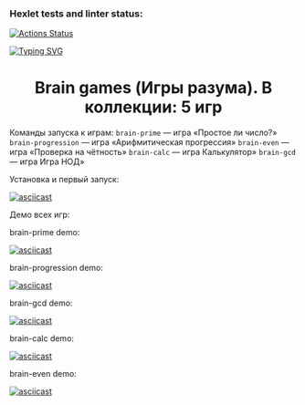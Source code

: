### Hexlet tests and linter status:
[![Actions Status](https://github.com/HardDuck69/python-project-49/workflows/hexlet-check/badge.svg)](https://github.com/HardDuck69/python-project-49/actions)


[![Typing SVG](https://readme-typing-svg.herokuapp.com?font=Fira+Code&pause=1000&width=435&lines=Hello+there%2C+I'm+HardDuck69;Look+at+my+first+project)](https://git.io/typing-svg)


<h1 align="center">Brain games (Игры разума). В коллекции: 5 игр</a></h1>


Команды запуска к играм:
```brain-prime``` — игра «Простое ли число?»
```brain-progression``` — игра «Арифмитическая прогрессия»
```brain-even``` — игра «Проверка на чётность»
```brain-calc``` — игра Калькулятор»
```brain-gcd``` — игра Игра НОД»


Установка и первый запуск:

[![asciicast](https://asciinema.org/a/tj56lutGahNIpGVURAkfkSdCs.svg)](https://asciinema.org/a/tj56lutGahNIpGVURAkfkSdCs)


Демо всех игр:

brain-prime demo:


[![asciicast](https://asciinema.org/a/CXQeqrugLLD7Tk8svncWJqMym.svg)](https://asciinema.org/a/CXQeqrugLLD7Tk8svncWJqMym)


brain-progression demo:


[![asciicast](https://asciinema.org/a/fTGEl5Sc9SwF5Yz7L9lcie5Ep.svg)](https://asciinema.org/a/fTGEl5Sc9SwF5Yz7L9lcie5Ep)


brain-gcd demo:

[![asciicast](https://asciinema.org/a/gAigiXDz0r9uivMCXmf1H5w1p.svg)](https://asciinema.org/a/gAigiXDz0r9uivMCXmf1H5w1p)


brain-calc demo:


[![asciicast](https://asciinema.org/a/x3rxGJ7O2pvR3YThhfYPnlhXQ.svg)](https://asciinema.org/a/x3rxGJ7O2pvR3YThhfYPnlhXQ)


brain-even demo:

[![asciicast](https://asciinema.org/a/542386.svg)](https://asciinema.org/a/542386)
